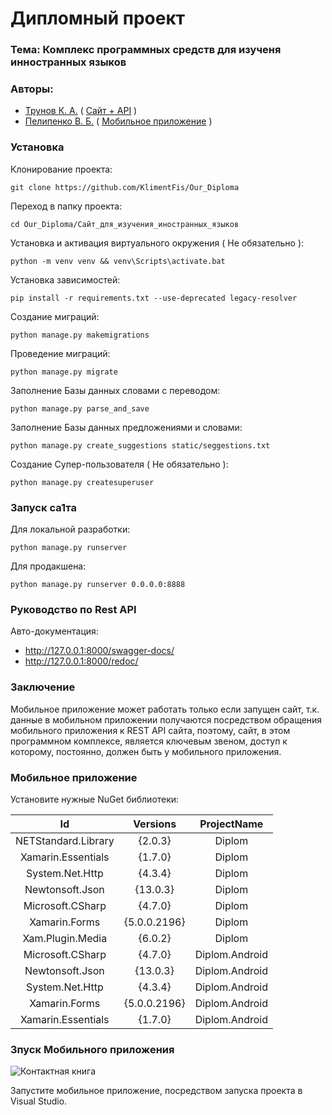 # Дипломный проект


### Тема: Комплекс программных средств для изученя инностранных языков


### Авторы:
- [Трунов К. А.](https://github.com/KlimentFis) ( [Сайт + API](https://github.com/KlimentFis/Our_Diploma/blob/main/Отчеты/220%20Трунов%20ДП.docx) )
- [Пелипенко В. Б.](https://github.com/bipchik) ( [Мобильное приложение](https://github.com/KlimentFis/Our_Diploma/blob/main/Отчеты/220%20Пелипенко%20ДП.docx)  )


### Установка
Клонирование проекта:
```shell
git clone https://github.com/KlimentFis/Our_Diploma 
```

Переход в папку проекта:
```shell
cd Our_Diploma/Сайт_для_изучения_иностранных_языков
```

Установка и активация виртуального окружения ( Не обязательно ):
```shell
python -m venv venv && venv\Scripts\activate.bat
```

Установка зависимостей:
```shell
pip install -r requirements.txt --use-deprecated legacy-resolver
```

Создание миграций:
```shell
python manage.py makemigrations
```

Проведение миграций:
```shell
python manage.py migrate
```

Заполнение Базы данных словами с переводом:
```shell
python manage.py parse_and_save
```

Заполнение Базы данных предложениями и словами:
```shell
python manage.py create_suggestions static/seggestions.txt
```

Создание Супер-пользователя ( Не обязательно ):
```shell
python manage.py createsuperuser
```

### Запуск са1та
Для локальной разработки:
```shell
python manage.py runserver
```
Для продакшена:
```shell
python manage.py runserver 0.0.0.0:8888
```

### Руководство по Rest API
Авто-документация:
- http://127.0.0.1:8000/swagger-docs/
- http://127.0.0.1:8000/redoc/

### Заключение
Мобильное приложение может работать только если запущен сайт, т.к. данные в мобильном приложении получаются посредством обращения мобильного приложения к REST API сайта, поэтому, сайт, в этом программном комплексе, является ключевым звеном, доступ к которому, постоянно, должен быть у мобильного приложения.


### Мобильное приложение
Установите нужные NuGet библиотеки:

| Id                  | Versions      | ProjectName  |
|:---------------------:|:---------------:|:--------------:|
| NETStandard.Library | {2.0.3}       | Diplom       |
| Xamarin.Essentials  | {1.7.0}       | Diplom       |
| System.Net.Http     | {4.3.4}       | Diplom       |
| Newtonsoft.Json     | {13.0.3}      | Diplom       |
| Microsoft.CSharp    | {4.7.0}       | Diplom       |
| Xamarin.Forms       | {5.0.0.2196}  | Diplom       |
| Xam.Plugin.Media    | {6.0.2}       | Diplom       |
| Microsoft.CSharp    | {4.7.0}       | Diplom.Android |
| Newtonsoft.Json     | {13.0.3}      | Diplom.Android |
| System.Net.Http     | {4.3.4}       | Diplom.Android |
| Xamarin.Forms       | {5.0.0.2196}  | Diplom.Android |
| Xamarin.Essentials  | {1.7.0}       | Diplom.Android |

### Зпуск Мобильного приложения
<p>
  <img src="https://avatars.mds.yandex.net/i?id=0131f3b8ed7d7cc23cd520919a5583e3d26a0ca3-10803837-images-thumbs&n=13" alt="Контактная книга">
</p>
Запустите мобильное приложение, посредством запуска проекта в Visual Studio.
